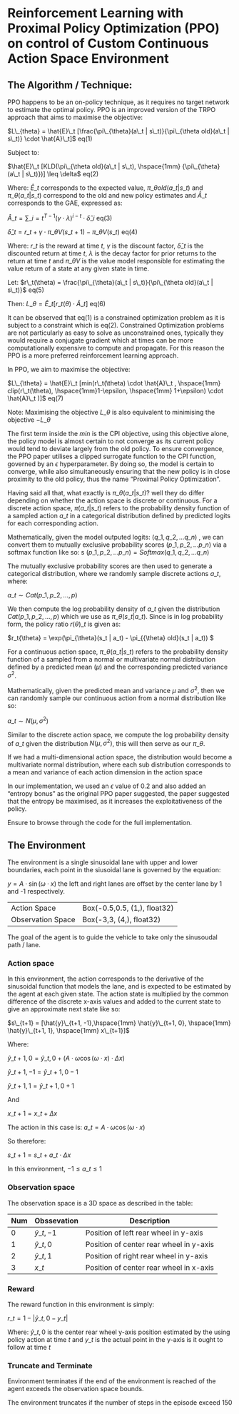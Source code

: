 # Reinforcement Learning with Proximal Policy Optimization (PPO) on control of Custom Continuous Action Space Environment

## The Algorithm / Technique:

 PPO happens to be an on-policy technique, as it requires no target network to estimate the optimal policy. PPO is an improved version of the TRPO approach that aims to maximise the objective:

$L\_{theta} = \hat{E}\_t [\frac{\pi\_{\theta}(a\_t | s\_t)}{\pi\_{\theta old}(a\_t | s\_t)} \cdot \hat{A}\_t]$ eq(1)

Subject to: 

$\hat{E}\_t [KLD(\pi\_{\theta old}(a\_t | s\_t), \hspace{1mm} {\pi\_{\theta}(a\_t | s\_t)})] \leq \delta$ eq(2)

Where: 
$\hat{E}\_t$ corresponds to the expected value, $\pi\_{\theta old}(a\_t | s\_t)$ and $\pi\_{\theta}(a\_t | s\_t)$ correspond to the old and new policy estimates and $\hat{A}\_t$ corresponds to the GAE, expressed as:

$\hat{A}\_t = {\sum\_{i=t}}^{T-1} (\gamma \cdot \lambda)^{i-t} \cdot \hat{\delta}\_i$  eq(3)

$\hat{\delta}\_t = r\_t + \gamma \cdot \pi\_{\theta V}(s\_{t+1}) - \pi\_{\theta V}(s\_t)$  eq(4)

Where: 
$r\_t$ is the reward at time $t$, $\gamma$ is the discount factor, $\hat{\delta}\_t$ is the discounted return at time $t$, $\lambda$ is the decay factor for prior returns to the return at time $t$ and $\pi\_{\theta V}$ is the value model responsible for estimating the value return of a state at any given state in time.


Let: 
$r\_t(\theta) = \frac{\pi\_{\theta}(a\_t | s\_t)}{\pi\_{\theta old}(a\_t | s\_t)}$  eq(5)

Then:
$L\_{\theta} = \hat{E}\_t [r\_t(\theta)  \cdot \hat{A}\_t]$  eq(6)


It can be observed that eq(1) is a constrained optimization problem as it is subject to a constraint which is eq(2). Constrained Optimization problems are not particularly as easy to solve as unconstrained ones, typically they would require a conjugate gradient which at times can be more computationally expensive to compute and propagate. For this reason the PPO is a more preferred reinforcement learning approach.

In PPO, we aim to maximise the objective:

$L\_{\theta} = \hat{E}\_t [min(r\_t(\theta) \cdot \hat{A}\_t , \hspace{1mm} clip(r\_t(\theta), \hspace{1mm}1-\epsilon, \hspace{1mm} 1+\epsilon) \cdot \hat{A}\_t )]$  eq(7)

Note:
Maximising the objective $L\_{\theta}$ is also equivalent to minimising the objective $-L\_{\theta}$

The first term inside the $min$ is the CPI objective, using this objective alone, the policy model is almost certain to not converge as its current policy would tend to deviate largely from the old policy. To ensure convergence, the PPO paper utilises a clipped surrogate function to the CPI function, governed by an $\epsilon$ hyperparameter. By doing so, the model is certain to converge, while also simultaneously ensuring that the new policy is in close proximity to the old policy, thus the name “Proximal Policy Optimization”.

Having said all that, what exactly is $\pi\_{\theta}(a\_t | s\_t)$? well they do differ depending on whether the action space is discrete or continuous. For a discrete action space, $\pi(a\_t | s\_t)$ refers to the probability density function of a sampled action $a\_t$ in a categorical distribution defined by predicted logits for each corresponding action. 

Mathematically, given the model outputed logits: $(q\_1, q\_2, \ldots q\_n)$ , we can convert them to mutually exclusive probability scores $(p\_1, p\_2, \ldots p\_n)$ via a softmax function like so:
s
$(p\_1, p\_2, \ldots p\_n) = Softmax(q\_1, q\_2, \ldots q\_n)$

The mutually exclusive probability scores are then used to generate a categorical distribution, where we randomly sample discrete actions $a\_t$, where: 

$a\_t \sim Cat(p\_1, p\_2, \ldots, p)$

We then compute the log probability density of $a\_t$ given the distribution $Cat(p\_1, p\_2, \ldots, p)$ which we use as $\pi\_{\theta}(s\_t | a\_t)$. Since is in log probability form, the policy ratio $r(\theta)\_t$ is given as:

$r\_t{\theta} = \exp(\pi\_{\theta}(s\_t | a\_t) - \pi\_{{\theta} old}(s\_t | a\_t)) $ 

For a continuous action space, $\pi\_{\theta}(a\_t | s\_t)$ refers to the probability density function of a sampled from a normal or multivariate normal distribution defined by a predicted mean ($\mu$) and the corresponding predicted variance $\sigma^2$.

Mathematically, given the predicted mean and variance $\mu$ and $\sigma^2$, then we can randomly sample our continuous action from a normal distribution like so:

$a\_t \sim N(\mu, \sigma^2)$

Similar to the discrete action space, we compute the log probability density of $a\_t$ given the distribution $N(\mu, \sigma^2)$, this will then serve as our $\pi\_{\theta}$.

If we had a multi-dimensional action space, the distribution would become a multivariate normal distribution, where each sub distribution corresponds to a mean and variance of each action dimension in the action space
 
In our implementation, we used an $\epsilon$ value of $0.2$ and also added an “entropy bonus” as the original PPO paper suggested, the paper suggested that the entropy be maximised, as it increases the exploitativeness of the policy.

Ensure to browse through the code for the full implementation.


## The Environment

The environment is a single sinusoidal lane with upper and lower boundaries, each point in the siusoidal lane is governed by the equation:

$y = A \cdot \sin(\omega \cdot x)$
the left and right lanes are offset by the center lane by 1 and -1 respectively.

|   |   |
|----------|----------|
| Action Space     | Box(-0.5,0.5, (1,), float32)|
| Observation Space| Box(-3,3, (4,), float32)    |

The goal of the agent is to guide the vehicle to take only the sinusoudal path / lane.

### Action space

In this environment, the action corresponds to the derivative of the sinusoidal function that models the lane, and is expected to be estimated by the agent at each given state. The action state is multiplied by the common difference of the discrete x-axis values and added to the current state to give an approximate next state like so:

$s\_{t+1} = [\hat{y}\_{t+1, -1},\hspace{1mm} \hat{y}\_{t+1, 0}, \hspace{1mm} \hat{y}\_{t+1, 1}, \hspace{1mm} x\_{t+1}]$

Where:

$\hat{y}\_{t+1, 0} = \hat{y}\_{t, 0} + (A \cdot \omega \cos(\omega \cdot x) \cdot \Delta{x})$

$\hat{y}\_{t+1, -1} = \hat{y}\_{t+1, 0} - 1$

$\hat{y}\_{t+1, 1} = \hat{y}\_{t+1, 0} + 1$

And

$x\_{t+1} = x\_t + \Delta{x}$

The action in this case is: 
$a\_t = A \cdot \omega \cos(\omega \cdot x)$

So therefore:

$s\_{t+1} = s\_t + a\_t \cdot \Delta{x}$

In this environment, $-1 \leq a\_t \leq 1$


### Observation space

The observation space is a 3D space as described in the table:

|Num   |Obssevation   |Description   |
|--------|--------|--------|
|0       |$\hat{y}\_{t, -1}$| Position of left rear wheel in y-axis
|1       |$\hat{y}\_{t, 0}$| Position of center rear wheel in y-axis
|2       |$\hat{y}\_{t, 1}$| Position of right rear wheel in y-axis
|3       |$x\_t$| Position of center rear wheel in x-axis


### Reward

The reward function in this environment is simply: 

$r\_t = 1 - |\hat{y}\_{t, 0} - y\_{t}|$

Where:
$\hat{y}\_{t, 0}$ is the center rear wheel y-axis position estimated by the using policy action at time $t$ and $y\_t$ is the actual point in the y-axis is it ought to follow at time $t$ 


### Truncate and Terminate

Environment terminates if the end of the environment is reached of the agent exceeds the observation space bounds.

The environment truncates if the number of steps in the episode exceed 150
